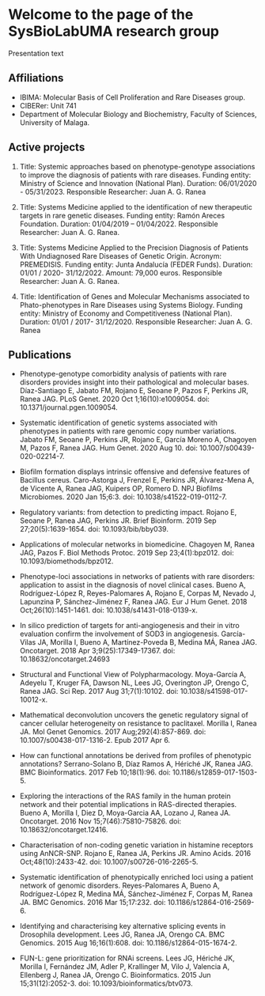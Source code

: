 # Welcome to the page of the SysBioLabUMA research group 

Presentation text

## Affiliations
- IBIMA:  Molecular Basis of Cell Proliferation and Rare Diseases group.
- CIBERer: Unit 741
- Department of Molecular Biology and Biochemistry, Faculty of Sciences, University of Malaga.

## Active projects
1. Title: Systemic approaches based on phenotype-genotype associations to improve the diagnosis of patients with rare diseases. Funding entity: Ministry of Science and Innovation (National Plan). Duration: 06/01/2020 - 05/31/2023. Responsible Researcher: Juan A. G. Ranea

2. Title: Systems Medicine applied to the identification of new therapeutic targets in rare genetic diseases. Funding entity: Ramón Areces Foundation. Duration: 01/04/2019 – 01/04/2022. Responsible Researcher: Juan A. G. Ranea.

3. Title: Systems Medicine Applied to the Precision Diagnosis of Patients With Undiagnosed Rare Diseases of Genetic Origin. Acronym: PREMEDISIS. Funding entity: Junta Andalucía (FEDER Funds). Duration: 01/01 / 2020- 31/12/2022. Amount: 79,000 euros. Responsible Researcher: Juan A. G. Ranea.

4. Title: Identification of Genes and Molecular Mechanisms associated to Phato-phenotypes in Rare Diseases using Systems Biology. Funding entity: Ministry of Economy and Competitiveness (National Plan). Duration: 01/01 / 2017- 31/12/2020. Responsible Researcher: Juan A. G. Ranea


## Publications
- Phenotype-genotype comorbidity analysis of patients with rare disorders provides insight into their pathological and molecular bases.
Díaz-Santiago E, Jabato FM, Rojano E, Seoane P, Pazos F, Perkins JR, Ranea JAG. PLoS Genet. 2020 Oct 1;16(10):e1009054. doi: 10.1371/journal.pgen.1009054. 

- Systematic identification of genetic systems associated with phenotypes in patients with rare genomic copy number variations.
Jabato FM, Seoane P, Perkins JR, Rojano E, García Moreno A, Chagoyen M, Pazos F, Ranea JAG. Hum Genet. 2020 Aug 10. doi: 10.1007/s00439-020-02214-7. 

- Biofilm formation displays intrinsic offensive and defensive features of Bacillus cereus.
Caro-Astorga J, Frenzel E, Perkins JR, Álvarez-Mena A, de Vicente A, Ranea JAG, Kuipers OP, Romero D. NPJ Biofilms Microbiomes. 2020 Jan 15;6:3. doi: 10.1038/s41522-019-0112-7. 

- Regulatory variants: from detection to predicting impact.
Rojano E, Seoane P, Ranea JAG, Perkins JR. Brief Bioinform. 2019 Sep 27;20(5):1639-1654. doi: 10.1093/bib/bby039. 

- Applications of molecular networks in biomedicine.
Chagoyen M, Ranea JAG, Pazos F. Biol Methods Protoc. 2019 Sep 23;4(1):bpz012. doi: 10.1093/biomethods/bpz012. 

- Phenotype-loci associations in networks of patients with rare disorders: application to assist in the diagnosis of novel clinical cases.
Bueno A, Rodríguez-López R, Reyes-Palomares A, Rojano E, Corpas M, Nevado J, Lapunzina P, Sánchez-Jiménez F, Ranea JAG. Eur J Hum Genet. 2018 Oct;26(10):1451-1461. doi: 10.1038/s41431-018-0139-x. 

- In silico prediction of targets for anti-angiogenesis and their in vitro evaluation confirm the involvement of SOD3 in angiogenesis.
García-Vilas JA, Morilla I, Bueno A, Martínez-Poveda B, Medina MÁ, Ranea JAG. Oncotarget. 2018 Apr 3;9(25):17349-17367. doi: 10.18632/oncotarget.24693

- Structural and Functional View of Polypharmacology.
Moya-García A, Adeyelu T, Kruger FA, Dawson NL, Lees JG, Overington JP, Orengo C, Ranea JAG. Sci Rep. 2017 Aug 31;7(1):10102. doi: 10.1038/s41598-017-10012-x. 

- Mathematical deconvolution uncovers the genetic regulatory signal of cancer cellular heterogeneity on resistance to paclitaxel.
Morilla I, Ranea JA. Mol Genet Genomics. 2017 Aug;292(4):857-869. doi: 10.1007/s00438-017-1316-2. Epub 2017 Apr 6. 

- How can functional annotations be derived from profiles of phenotypic annotations?
Serrano-Solano B, Díaz Ramos A, Hériché JK, Ranea JAG. BMC Bioinformatics. 2017 Feb 10;18(1):96. doi: 10.1186/s12859-017-1503-5.

- Exploring the interactions of the RAS family in the human protein network and their potential implications in RAS-directed therapies.
Bueno A, Morilla I, Diez D, Moya-Garcia AA, Lozano J, Ranea JA. Oncotarget. 2016 Nov 15;7(46):75810-75826. doi: 10.18632/oncotarget.12416. 

- Characterisation of non-coding genetic variation in histamine receptors using AnNCR-SNP.
Rojano E, Ranea JA, Perkins JR. Amino Acids. 2016 Oct;48(10):2433-42. doi: 10.1007/s00726-016-2265-5.

- Systematic identification of phenotypically enriched loci using a patient network of genomic disorders.
Reyes-Palomares A, Bueno A, Rodríguez-López R, Medina MÁ, Sánchez-Jiménez F, Corpas M, Ranea JA. BMC Genomics. 2016 Mar 15;17:232. doi: 10.1186/s12864-016-2569-6.

- Identifying and characterising key alternative splicing events in Drosophila development.
Lees JG, Ranea JA, Orengo CA. BMC Genomics. 2015 Aug 16;16(1):608. doi: 10.1186/s12864-015-1674-2.

- FUN-L: gene prioritization for RNAi screens.
Lees JG, Hériché JK, Morilla I, Fernández JM, Adler P, Krallinger M, Vilo J, Valencia A, Ellenberg J, Ranea JA, Orengo C. Bioinformatics. 2015 Jun 15;31(12):2052-3. doi: 10.1093/bioinformatics/btv073.



